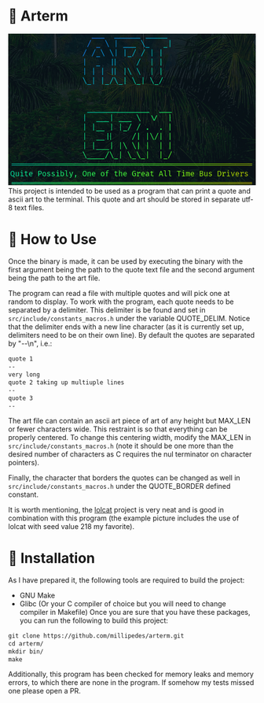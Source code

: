 # :evergreen_tree: Arterm
![example picture](./resources/example.png "Example Arterm")
This project is intended to be used as a program that can print a quote and
ascii art to the terminal. This quote and art should be stored in separate utf-8
text files.

# :blossom: How to Use
Once the binary is made, it can be used by executing the binary with the first
argument being the path to the quote text file and the second argument being the
path to the art file.

The program can read a file with multiple quotes and will pick one at random to
display. To work with the program, each quote needs to be separated by a
delimiter. This delimiter is be found and set in
`src/include/constants_macros.h` under the variable QUOTE_DELIM. Notice that
the delimiter ends with a new line character (as it is currently set up,
delimiters need to be on their own line).  By default the quotes are separated
by "--\n", i.e.:
```
quote 1
--
very long
quote 2 taking up multiuple lines
--
quote 3
--
```

The art file can contain an ascii art piece of art of any height but MAX_LEN or
fewer characters wide. This restraint is so that everything can be properly
centered.  To change this centering width, modify the MAX_LEN in
`src/include/constants_macros.h` (note it should be one more than the desired
number of characters as C requires the nul terminator on character pointers).

Finally, the character that borders the quotes can be changed as well in 
`src/include/constants_macros.h` under the QUOTE_BORDER defined constant.

It is worth mentioning, the [lolcat](https://github.com/busyloop/lolcat.git)
project is very neat and is good in combination with this program (the example
picture includes the use of lolcat with seed value 218 my favorite).

# :floppy_disk: Installation
As I have prepared it, the following tools are required to build the project:
- GNU Make
- Glibc (Or your C compiler of choice but you will need to change compiler in
  Makefile)
Once you are sure that you have these packages, you can run the following to
build this project:
```
git clone https://github.com/millipedes/arterm.git
cd arterm/
mkdir bin/
make
```
Additionally, this program has been checked for memory leaks and memory errors,
to which there are none in the program. If somehow my tests missed one please
open a PR.
